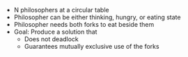 - N philosophers at a circular table
- Philosopher can be either thinking, hungry, or eating state
- Philosopher needs both forks to eat beside them
- Goal: Produce a solution that
	- Does not deadlock
	- Guarantees mutually exclusive use of the forks
